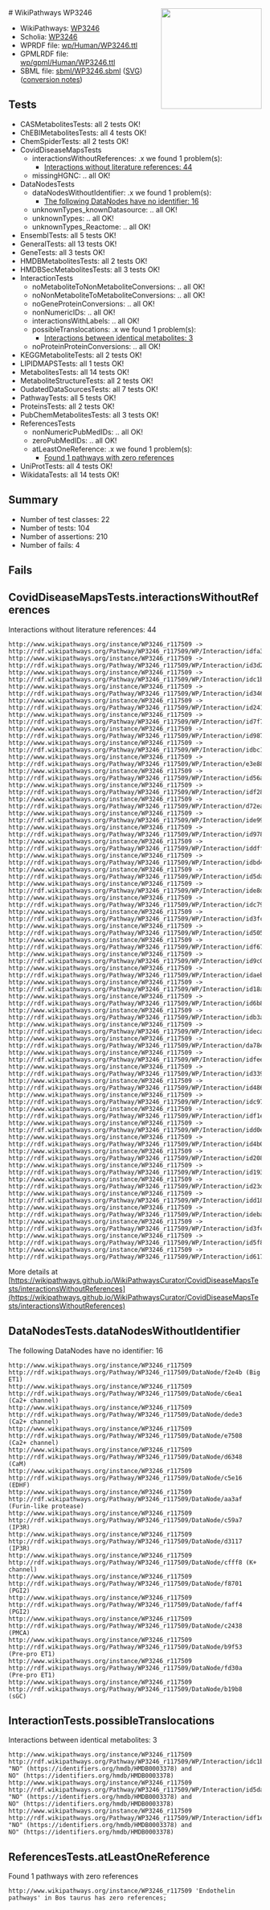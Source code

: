 <img style="float: right; width: 200px" src="../logo.png" />
# WikiPathways WP3246

* WikiPathways: [WP3246](https://identifiers.org/wikipathways:WP3246)
* Scholia: [WP3246](https://scholia.toolforge.org/wikipathways/WP3246)
* WPRDF file: [wp/Human/WP3246.ttl](../wp/Human/WP3246.ttl)
* GPMLRDF file: [wp/gpml/Human/WP3246.ttl](../wp/gpml/Human/WP3246.ttl)
* SBML file: [sbml/WP3246.sbml](../sbml/WP3246.sbml) ([SVG](../sbml/WP3246.svg)) ([conversion notes](../sbml/WP3246.txt))

## Tests
* CASMetabolitesTests: all 2 tests OK!
* ChEBIMetabolitesTests: all 4 tests OK!
* ChemSpiderTests: all 2 tests OK!
* CovidDiseaseMapsTests
    * interactionsWithoutReferences: .x we found 1 problem(s):
        * [Interactions without literature references: 44](#9701cd42)
    * missingHGNC: .. all OK!
* DataNodesTests
    * dataNodesWithoutIdentifier: .x we found 1 problem(s):
        * [The following DataNodes have no identifier: 16](#8792c496)
    * unknownTypes_knownDatasource: .. all OK!
    * unknownTypes: .. all OK!
    * unknownTypes_Reactome: .. all OK!
* EnsemblTests: all 5 tests OK!
* GeneralTests: all 13 tests OK!
* GeneTests: all 3 tests OK!
* HMDBMetabolitesTests: all 2 tests OK!
* HMDBSecMetabolitesTests: all 3 tests OK!
* InteractionTests
    * noMetaboliteToNonMetaboliteConversions: .. all OK!
    * noNonMetaboliteToMetaboliteConversions: .. all OK!
    * noGeneProteinConversions: .. all OK!
    * nonNumericIDs: .. all OK!
    * interactionsWithLabels: .. all OK!
    * possibleTranslocations: .x we found 1 problem(s):
        * [Interactions between identical metabolites: 3](#d59038c6)
    * noProteinProteinConversions: .. all OK!
* KEGGMetaboliteTests: all 2 tests OK!
* LIPIDMAPSTests: all 1 tests OK!
* MetabolitesTests: all 14 tests OK!
* MetaboliteStructureTests: all 2 tests OK!
* OudatedDataSourcesTests: all 7 tests OK!
* PathwayTests: all 5 tests OK!
* ProteinsTests: all 2 tests OK!
* PubChemMetabolitesTests: all 3 tests OK!
* ReferencesTests
    * nonNumericPubMedIDs: .. all OK!
    * zeroPubMedIDs: .. all OK!
    * atLeastOneReference: .x we found 1 problem(s):
        * [Found 1 pathways with zero references](#35eb778e)
* UniProtTests: all 4 tests OK!
* WikidataTests: all 14 tests OK!


## Summary

* Number of test classes: 22
* Number of tests: 104
* Number of assertions: 210
* Number of fails: 4

## Fails

<a name="9701cd42" />

## CovidDiseaseMapsTests.interactionsWithoutReferences

Interactions without literature references: 44
```
http://www.wikipathways.org/instance/WP3246_r117509 -> http://rdf.wikipathways.org/Pathway/WP3246_r117509/WP/Interaction/idfa368fe4
http://www.wikipathways.org/instance/WP3246_r117509 -> http://rdf.wikipathways.org/Pathway/WP3246_r117509/WP/Interaction/id3d27c594
http://www.wikipathways.org/instance/WP3246_r117509 -> http://rdf.wikipathways.org/Pathway/WP3246_r117509/WP/Interaction/idc1b3c0dd
http://www.wikipathways.org/instance/WP3246_r117509 -> http://rdf.wikipathways.org/Pathway/WP3246_r117509/WP/Interaction/id346f4f60
http://www.wikipathways.org/instance/WP3246_r117509 -> http://rdf.wikipathways.org/Pathway/WP3246_r117509/WP/Interaction/id2412b0c4
http://www.wikipathways.org/instance/WP3246_r117509 -> http://rdf.wikipathways.org/Pathway/WP3246_r117509/WP/Interaction/id7f770b72
http://www.wikipathways.org/instance/WP3246_r117509 -> http://rdf.wikipathways.org/Pathway/WP3246_r117509/WP/Interaction/id9879492c
http://www.wikipathways.org/instance/WP3246_r117509 -> http://rdf.wikipathways.org/Pathway/WP3246_r117509/WP/Interaction/idbc1dbcdd
http://www.wikipathways.org/instance/WP3246_r117509 -> http://rdf.wikipathways.org/Pathway/WP3246_r117509/WP/Interaction/e3e88
http://www.wikipathways.org/instance/WP3246_r117509 -> http://rdf.wikipathways.org/Pathway/WP3246_r117509/WP/Interaction/id56a53443
http://www.wikipathways.org/instance/WP3246_r117509 -> http://rdf.wikipathways.org/Pathway/WP3246_r117509/WP/Interaction/idf289bf9b
http://www.wikipathways.org/instance/WP3246_r117509 -> http://rdf.wikipathways.org/Pathway/WP3246_r117509/WP/Interaction/d72ea
http://www.wikipathways.org/instance/WP3246_r117509 -> http://rdf.wikipathways.org/Pathway/WP3246_r117509/WP/Interaction/ide9923761
http://www.wikipathways.org/instance/WP3246_r117509 -> http://rdf.wikipathways.org/Pathway/WP3246_r117509/WP/Interaction/id97883a11
http://www.wikipathways.org/instance/WP3246_r117509 -> http://rdf.wikipathways.org/Pathway/WP3246_r117509/WP/Interaction/iddff0737e
http://www.wikipathways.org/instance/WP3246_r117509 -> http://rdf.wikipathways.org/Pathway/WP3246_r117509/WP/Interaction/idbd414e1b
http://www.wikipathways.org/instance/WP3246_r117509 -> http://rdf.wikipathways.org/Pathway/WP3246_r117509/WP/Interaction/id5da5c6b1
http://www.wikipathways.org/instance/WP3246_r117509 -> http://rdf.wikipathways.org/Pathway/WP3246_r117509/WP/Interaction/ide8d800a7
http://www.wikipathways.org/instance/WP3246_r117509 -> http://rdf.wikipathways.org/Pathway/WP3246_r117509/WP/Interaction/idc790f257
http://www.wikipathways.org/instance/WP3246_r117509 -> http://rdf.wikipathways.org/Pathway/WP3246_r117509/WP/Interaction/id3fcef4be
http://www.wikipathways.org/instance/WP3246_r117509 -> http://rdf.wikipathways.org/Pathway/WP3246_r117509/WP/Interaction/id505eb75b
http://www.wikipathways.org/instance/WP3246_r117509 -> http://rdf.wikipathways.org/Pathway/WP3246_r117509/WP/Interaction/idf67c613
http://www.wikipathways.org/instance/WP3246_r117509 -> http://rdf.wikipathways.org/Pathway/WP3246_r117509/WP/Interaction/id9c05f2be
http://www.wikipathways.org/instance/WP3246_r117509 -> http://rdf.wikipathways.org/Pathway/WP3246_r117509/WP/Interaction/idaebbfa19
http://www.wikipathways.org/instance/WP3246_r117509 -> http://rdf.wikipathways.org/Pathway/WP3246_r117509/WP/Interaction/id18a3ea6b
http://www.wikipathways.org/instance/WP3246_r117509 -> http://rdf.wikipathways.org/Pathway/WP3246_r117509/WP/Interaction/id6b86f8b2
http://www.wikipathways.org/instance/WP3246_r117509 -> http://rdf.wikipathways.org/Pathway/WP3246_r117509/WP/Interaction/idb3aa2f38
http://www.wikipathways.org/instance/WP3246_r117509 -> http://rdf.wikipathways.org/Pathway/WP3246_r117509/WP/Interaction/ideca48dad
http://www.wikipathways.org/instance/WP3246_r117509 -> http://rdf.wikipathways.org/Pathway/WP3246_r117509/WP/Interaction/da78e
http://www.wikipathways.org/instance/WP3246_r117509 -> http://rdf.wikipathways.org/Pathway/WP3246_r117509/WP/Interaction/idfee49076
http://www.wikipathways.org/instance/WP3246_r117509 -> http://rdf.wikipathways.org/Pathway/WP3246_r117509/WP/Interaction/id3396f71a
http://www.wikipathways.org/instance/WP3246_r117509 -> http://rdf.wikipathways.org/Pathway/WP3246_r117509/WP/Interaction/id486cb456
http://www.wikipathways.org/instance/WP3246_r117509 -> http://rdf.wikipathways.org/Pathway/WP3246_r117509/WP/Interaction/idc9713ddf
http://www.wikipathways.org/instance/WP3246_r117509 -> http://rdf.wikipathways.org/Pathway/WP3246_r117509/WP/Interaction/idf1eab143
http://www.wikipathways.org/instance/WP3246_r117509 -> http://rdf.wikipathways.org/Pathway/WP3246_r117509/WP/Interaction/idd0eb0b66
http://www.wikipathways.org/instance/WP3246_r117509 -> http://rdf.wikipathways.org/Pathway/WP3246_r117509/WP/Interaction/id4b037a6c
http://www.wikipathways.org/instance/WP3246_r117509 -> http://rdf.wikipathways.org/Pathway/WP3246_r117509/WP/Interaction/id2082bb67
http://www.wikipathways.org/instance/WP3246_r117509 -> http://rdf.wikipathways.org/Pathway/WP3246_r117509/WP/Interaction/id193058a1
http://www.wikipathways.org/instance/WP3246_r117509 -> http://rdf.wikipathways.org/Pathway/WP3246_r117509/WP/Interaction/id23d7b9df
http://www.wikipathways.org/instance/WP3246_r117509 -> http://rdf.wikipathways.org/Pathway/WP3246_r117509/WP/Interaction/idd18ea1dc
http://www.wikipathways.org/instance/WP3246_r117509 -> http://rdf.wikipathways.org/Pathway/WP3246_r117509/WP/Interaction/idebaceee5
http://www.wikipathways.org/instance/WP3246_r117509 -> http://rdf.wikipathways.org/Pathway/WP3246_r117509/WP/Interaction/id3fcb98c6
http://www.wikipathways.org/instance/WP3246_r117509 -> http://rdf.wikipathways.org/Pathway/WP3246_r117509/WP/Interaction/id5f887865
http://www.wikipathways.org/instance/WP3246_r117509 -> http://rdf.wikipathways.org/Pathway/WP3246_r117509/WP/Interaction/id617aa242
```

More details at [https://wikipathways.github.io/WikiPathwaysCurator/CovidDiseaseMapsTests/interactionsWithoutReferences](https://wikipathways.github.io/WikiPathwaysCurator/CovidDiseaseMapsTests/interactionsWithoutReferences)

<a name="8792c496" />

## DataNodesTests.dataNodesWithoutIdentifier

The following DataNodes have no identifier: 16
```
http://www.wikipathways.org/instance/WP3246_r117509 http://rdf.wikipathways.org/Pathway/WP3246_r117509/DataNode/f2e4b (Big ET1)
http://www.wikipathways.org/instance/WP3246_r117509 http://rdf.wikipathways.org/Pathway/WP3246_r117509/DataNode/c6ea1 (Ca2+ channel)
http://www.wikipathways.org/instance/WP3246_r117509 http://rdf.wikipathways.org/Pathway/WP3246_r117509/DataNode/dede3 (Ca2+ channel)
http://www.wikipathways.org/instance/WP3246_r117509 http://rdf.wikipathways.org/Pathway/WP3246_r117509/DataNode/e7508 (Ca2+ channel)
http://www.wikipathways.org/instance/WP3246_r117509 http://rdf.wikipathways.org/Pathway/WP3246_r117509/DataNode/d6348 (CaM)
http://www.wikipathways.org/instance/WP3246_r117509 http://rdf.wikipathways.org/Pathway/WP3246_r117509/DataNode/c5e16 (EDHF)
http://www.wikipathways.org/instance/WP3246_r117509 http://rdf.wikipathways.org/Pathway/WP3246_r117509/DataNode/aa3af (Furin-like protease)
http://www.wikipathways.org/instance/WP3246_r117509 http://rdf.wikipathways.org/Pathway/WP3246_r117509/DataNode/c59a7 (IP3R)
http://www.wikipathways.org/instance/WP3246_r117509 http://rdf.wikipathways.org/Pathway/WP3246_r117509/DataNode/d3117 (IP3R)
http://www.wikipathways.org/instance/WP3246_r117509 http://rdf.wikipathways.org/Pathway/WP3246_r117509/DataNode/cfff8 (K+ channel)
http://www.wikipathways.org/instance/WP3246_r117509 http://rdf.wikipathways.org/Pathway/WP3246_r117509/DataNode/f8701 (PGI2)
http://www.wikipathways.org/instance/WP3246_r117509 http://rdf.wikipathways.org/Pathway/WP3246_r117509/DataNode/faff4 (PGI2)
http://www.wikipathways.org/instance/WP3246_r117509 http://rdf.wikipathways.org/Pathway/WP3246_r117509/DataNode/c2438 (PMCA)
http://www.wikipathways.org/instance/WP3246_r117509 http://rdf.wikipathways.org/Pathway/WP3246_r117509/DataNode/b9f53 (Pre-pro ET1)
http://www.wikipathways.org/instance/WP3246_r117509 http://rdf.wikipathways.org/Pathway/WP3246_r117509/DataNode/fd30a (Pre-pro ET1)
http://www.wikipathways.org/instance/WP3246_r117509 http://rdf.wikipathways.org/Pathway/WP3246_r117509/DataNode/b19b8 (sGC)
```

<a name="d59038c6" />

## InteractionTests.possibleTranslocations

Interactions between identical metabolites: 3
```
http://www.wikipathways.org/instance/WP3246_r117509 http://rdf.wikipathways.org/Pathway/WP3246_r117509/WP/Interaction/idc1b3c0dd "NO" (https://identifiers.org/hmdb/HMDB0003378) and 
NO" (https://identifiers.org/hmdb/HMDB0003378)
http://www.wikipathways.org/instance/WP3246_r117509 http://rdf.wikipathways.org/Pathway/WP3246_r117509/WP/Interaction/id5da5c6b1 "NO" (https://identifiers.org/hmdb/HMDB0003378) and 
NO" (https://identifiers.org/hmdb/HMDB0003378)
http://www.wikipathways.org/instance/WP3246_r117509 http://rdf.wikipathways.org/Pathway/WP3246_r117509/WP/Interaction/idf1eab143 "NO" (https://identifiers.org/hmdb/HMDB0003378) and 
NO" (https://identifiers.org/hmdb/HMDB0003378)
```

<a name="35eb778e" />

## ReferencesTests.atLeastOneReference

Found 1 pathways with zero references
```
http://www.wikipathways.org/instance/WP3246_r117509 'Endothelin pathways' in Bos taurus has zero references; 
```

